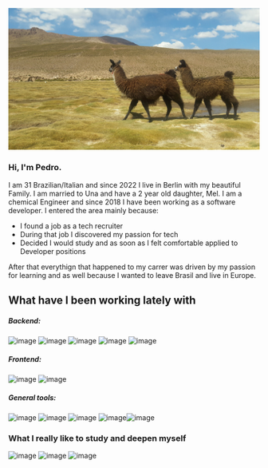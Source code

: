 ![llamas](images/llamas.jpg)
### Hi, I'm Pedro.
I am 31 Brazilian/Italian and since 2022 I live in Berlin with my beautiful Family.
I am married to Una and have a 2 year old daughter, Mel. I am a chemical Engineer and since 2018 I have been working as a software developer. I entered the area mainly because:
- I found a job as a tech recruiter
- During that job I discovered my passion for tech
- Decided I would study and as soon as I felt comfortable applied to Developer positions

After that everythign that happened to my carrer was driven by my passion for learning and as well because I wanted to leave Brasil and live in Europe.



## What have I been working lately with
##### Backend:
![image](https://img.shields.io/badge/Python-FFD43B?style=for-the-badge&logo=python&logoColor=blue)
![image](https://img.shields.io/badge/fastapi-109989?style=for-the-badge&logo=FASTAPI&logoColor=white)
![image](https://img.shields.io/badge/Django-092E20?style=for-the-badge&logo=django&logoColor=green)
![image](https://img.shields.io/badge/Amazon_AWS-FF9900?style=for-the-badge&logo=amazonaws&logoColor=white)
![image](https://img.shields.io/badge/Flask-00fFFF?style=for-the-badge&logo=flask&logoColor=black)
##### Frontend:
![image](https://img.shields.io/badge/TypeScript-007ACC?style=for-the-badge&logo=typescript&logoColor=white)
![image](https://img.shields.io/badge/Vue%20js-35495E?style=for-the-badge&logo=vuedotjs&logoColor=4FC08D)

##### General tools:
![image](https://img.shields.io/badge/Docker-2CA5E0?style=for-the-badge&logo=docker&logoColor=white)
![image](https://img.shields.io/badge/manjaro-35BF5C?style=for-the-badge&logo=manjaro&logoColor=white)
![image](https://img.shields.io/badge/kubernetes-326ce5.svg?&style=for-the-badge&logo=kubernetes&logoColor=white)
![image](https://img.shields.io/badge/GNU%20Bash-4EAA25?style=for-the-badge&logo=GNU%20Bash&logoColor=white)![image](https://img.shields.io/badge/ubuntu-E95420?style=for-the-badge&logo=ubuntu&logoColor=black)

### What I really like to study and deepen myself
![image](https://img.shields.io/badge/Elixir-4B275F?style=for-the-badge&logo=elixir&logoColor=white)
![image](https://img.shields.io/badge/Phoenix%20Framework-FD4F00?style=for-the-badge&logo=phoenixframework&logoColor=fff)
![image](https://img.shields.io/badge/Exercism-009CAB?style=for-the-badge&logo=exercism&logoColor=white)